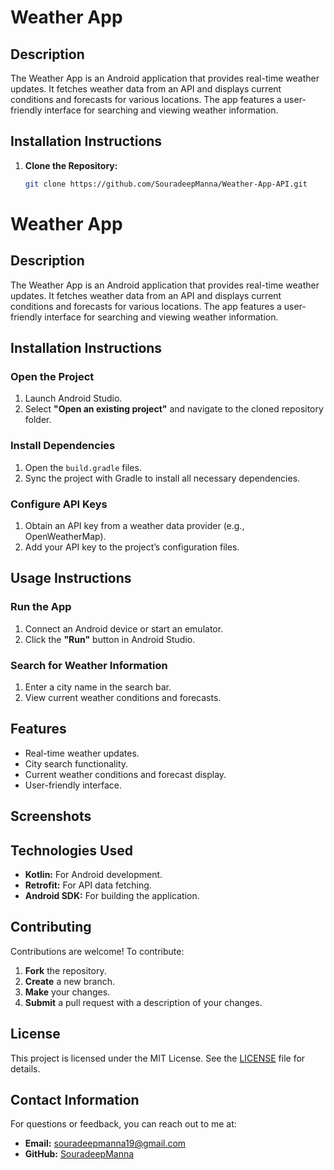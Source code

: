 # Weather App

## Description

The Weather App is an Android application that provides real-time weather updates. It fetches weather data from an API and displays current conditions and forecasts for various locations. The app features a user-friendly interface for searching and viewing weather information.

## Installation Instructions

1. **Clone the Repository:**
   ```bash
   git clone https://github.com/SouradeepManna/Weather-App-API.git

# Weather App

## Description

The Weather App is an Android application that provides real-time weather updates. It fetches weather data from an API and displays current conditions and forecasts for various locations. The app features a user-friendly interface for searching and viewing weather information.

## Installation Instructions

### Open the Project

1. Launch Android Studio.
2. Select **"Open an existing project"** and navigate to the cloned repository folder.

### Install Dependencies

1. Open the `build.gradle` files.
2. Sync the project with Gradle to install all necessary dependencies.

### Configure API Keys

1. Obtain an API key from a weather data provider (e.g., OpenWeatherMap).
2. Add your API key to the project’s configuration files.

## Usage Instructions

### Run the App

1. Connect an Android device or start an emulator.
2. Click the **"Run"** button in Android Studio.

### Search for Weather Information

1. Enter a city name in the search bar.
2. View current weather conditions and forecasts.

## Features

- Real-time weather updates.
- City search functionality.
- Current weather conditions and forecast display.
- User-friendly interface.

## Screenshots



## Technologies Used

- **Kotlin:** For Android development.
- **Retrofit:** For API data fetching.
- **Android SDK:** For building the application.

## Contributing

Contributions are welcome! To contribute:
1. **Fork** the repository.
2. **Create** a new branch.
3. **Make** your changes.
4. **Submit** a pull request with a description of your changes.

## License

This project is licensed under the MIT License. See the [LICENSE](LICENSE) file for details.

## Contact Information

For questions or feedback, you can reach out to me at:
- **Email:** souradeepmanna19@gmail.com
- **GitHub:** [SouradeepManna](https://github.com/SouradeepManna)
